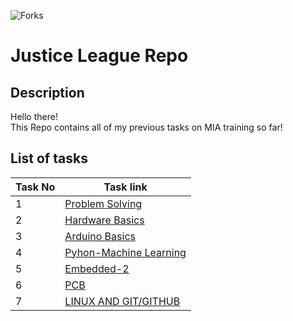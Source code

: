 ![Forks](https://img.shields.io/github/forks/MarwanGad/GitHub-Repo)
# Justice League Repo
## Description
Hello there! <br/>
This Repo contains all of my previous tasks on MIA training so far!
## List of tasks 
| Task No| Task link                                                                                    |
|-------|-----------------------------------------------------------------------------------------------|
| 1     | [Problem Solving](https://github.com/MarwanGad/GitHub-Repo/tree/ProblemSolving)               |
| 2     | [Hardware Basics](https://github.com/MarwanGad/GitHub-Repo/tree/HardwareBasics)               | 
| 3     | [Arduino Basics](https://github.com/MarwanGad/GitHub-Repo/tree/ArduinoBasics)                 |
| 4     | [Pyhon-Machine Learning](https://github.com/MarwanGad/GitHub-Repo/tree/Python-ML)             |
| 5     | [Embedded-2](https://github.com/MarwanGad/GitHub-Repo/tree/Embedded-2)                        |
| 6     | [PCB](https://github.com/MarwanGad/GitHub-Repo/tree/PCB)                                      |
| 7     | [LINUX AND GIT/GITHUB](https://github.com/MarwanGad/GitHub-Repo/tree/task7)                   |
